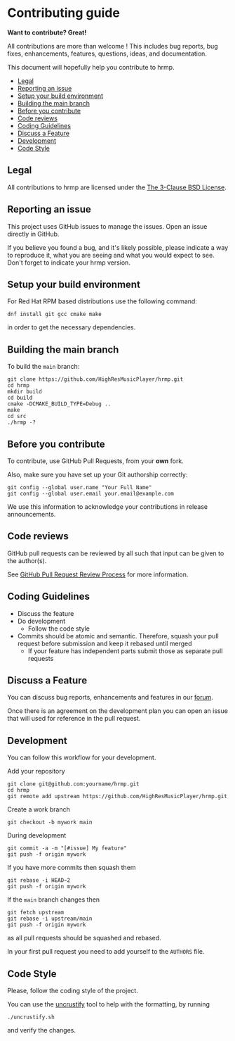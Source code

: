 # Contributing guide

**Want to contribute? Great!**

All contributions are more than welcome ! This includes bug reports, bug fixes, enhancements, features, questions, ideas,
and documentation.

This document will hopefully help you contribute to hrmp.

* [Legal](#legal)
* [Reporting an issue](#reporting-an-issue)
* [Setup your build environment](#setup-your-build-environment)
* [Building the main branch](#building-the-main-branch)
* [Before you contribute](#before-you-contribute)
* [Code reviews](#code-reviews)
* [Coding Guidelines](#coding-guidelines)
* [Discuss a Feature](#discuss-a-feature)
* [Development](#development)
* [Code Style](#code-style)

## Legal

All contributions to hrmp are licensed under the [The 3-Clause BSD License](https://opensource.org/licenses/BSD-3-Clause).

## Reporting an issue

This project uses GitHub issues to manage the issues. Open an issue directly in GitHub.

If you believe you found a bug, and it's likely possible, please indicate a way to reproduce it, what you are seeing and what you would expect to see.
Don't forget to indicate your hrmp version.

## Setup your build environment

For Red Hat RPM based distributions use the following command:

```
dnf install git gcc cmake make
```

in order to get the necessary dependencies.

## Building the main branch

To build the `main` branch:

```
git clone https://github.com/HighResMusicPlayer/hrmp.git
cd hrmp
mkdir build
cd build
cmake -DCMAKE_BUILD_TYPE=Debug ..
make
cd src
./hrmp -?
```

## Before you contribute

To contribute, use GitHub Pull Requests, from your **own** fork.

Also, make sure you have set up your Git authorship correctly:

```
git config --global user.name "Your Full Name"
git config --global user.email your.email@example.com
```

We use this information to acknowledge your contributions in release announcements.

## Code reviews

GitHub pull requests can be reviewed by all such that input can be given to the author(s).

See [GitHub Pull Request Review Process](https://docs.github.com/en/pull-requests/collaborating-with-pull-requests/reviewing-changes-in-pull-requests/about-pull-request-reviews)
for more information.

## Coding Guidelines

* Discuss the feature
* Do development
  + Follow the code style
* Commits should be atomic and semantic. Therefore, squash your pull request before submission and keep it rebased until merged
  + If your feature has independent parts submit those as separate pull requests

## Discuss a Feature

You can discuss bug reports, enhancements and features in our [forum](https://github.com/HighResMusicPlayer/hrmp/discussions).

Once there is an agreement on the development plan you can open an issue that will used for reference in the pull request.

## Development

You can follow this workflow for your development.

Add your repository

```
git clone git@github.com:yourname/hrmp.git
cd hrmp
git remote add upstream https://github.com/HighResMusicPlayer/hrmp.git
```

Create a work branch

```
git checkout -b mywork main
```

During development

```
git commit -a -m "[#issue] My feature"
git push -f origin mywork
```

If you have more commits then squash them

```
git rebase -i HEAD~2
git push -f origin mywork
```

If the `main` branch changes then

```
git fetch upstream
git rebase -i upstream/main
git push -f origin mywork
```

as all pull requests should be squashed and rebased.

In your first pull request you need to add yourself to the `AUTHORS` file.

## Code Style

Please, follow the coding style of the project.

You can use the [uncrustify](http://uncrustify.sourceforge.net/) tool to help with the formatting, by running

```
./uncrustify.sh
```

and verify the changes.
